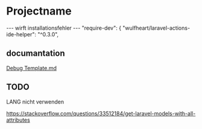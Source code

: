 # Projectname

--- wirft installationsfehler ---
  "require-dev": {
        "wulfheart/laravel-actions-ide-helper": "^0.3.0",

## documantation

[Debug Template.md](doc/debug/Readme.md)

## TODO

LANG nicht verwenden


https://stackoverflow.com/questions/33512184/get-laravel-models-with-all-attributes